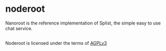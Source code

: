 # noderoot

Nanoroot is the reference implementation of Splist, the simple easy to use chat service.

##

Noderoot is licensed under the terms of [AGPLv3](https://www.gnu.org/licenses/agpl-3.0.txt)
